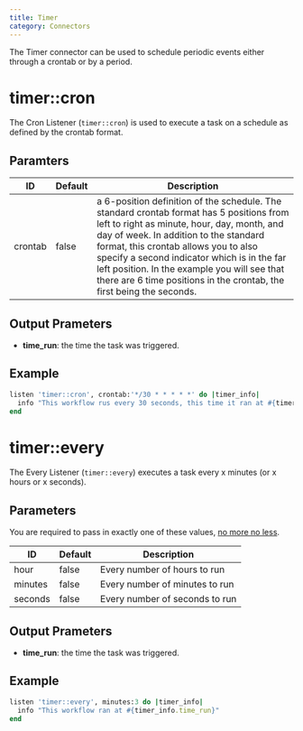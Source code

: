 ```yaml
---
title: Timer
category: Connectors
---
```

The Timer connector can be used to schedule periodic events either through a crontab or by a period.

# timer::cron
The Cron Listener (`timer::cron`) is used to execute a task on a schedule as defined by the crontab format. 

## Paramters
ID | Default | Description
-- | ------- | -----------
crontab | false | a 6-position definition of the schedule. The standard crontab format has 5 positions from left to right as minute, hour, day, month, and day of week. In addition to the standard format, this crontab allows you to also specify a second indicator which is in the far left position. In the example you will see that there are 6 time positions in the crontab, the first being the seconds.


## Output Prameters
- **time_run**: the time the task was triggered.

## Example
```ruby
listen 'timer::cron', crontab:'*/30 * * * * *' do |timer_info|
  info "This workflow rus every 30 seconds, this time it ran at #{timer_info['time_run']}"
end
```

# timer::every
The Every Listener (`timer::every`) executes a task every x minutes (or x hours or x seconds).

## Parameters
You are required to pass in exactly one of these values, [no more no less](https://www.youtube.com/watch?v=xOrgLj9lOwk).

ID | Default | Description
-- | ------- | -----------
hour | false | Every number of hours to run
minutes | false | Every number of minutes to run
seconds | false | Every number of seconds to run


## Output Prameters
- **time_run**: the time the task was triggered.

## Example
```ruby
listen 'timer::every', minutes:3 do |timer_info|
  info "This workflow ran at #{timer_info.time_run}"
end
```

